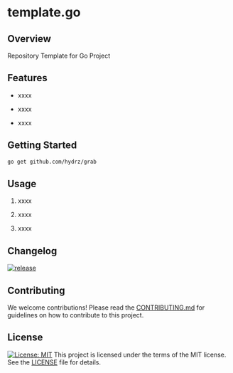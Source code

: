 # template.go

## Overview

Repository Template for Go Project

## Features

- xxxx

- xxxx

- xxxx

## Getting Started

```bash
go get github.com/hydrz/grab
```

## Usage

1.  xxxx

2.  xxxx

3.  xxxx

## Changelog

[![release](https://github.com/hydrz/grab/actions/workflows/release.yml/badge.svg)](https://github.com/hydrz/grab/releases)

## Contributing

We welcome contributions! Please read the [CONTRIBUTING.md](CONTRIBUTING.md) for guidelines on how to contribute to this project.

## License

[![License: MIT](https://img.shields.io/badge/License-MIT-yellow.svg)](https://opensource.org/licenses/MIT)
This project is licensed under the terms of the MIT license. See the [LICENSE](LICENSE) file for details.

